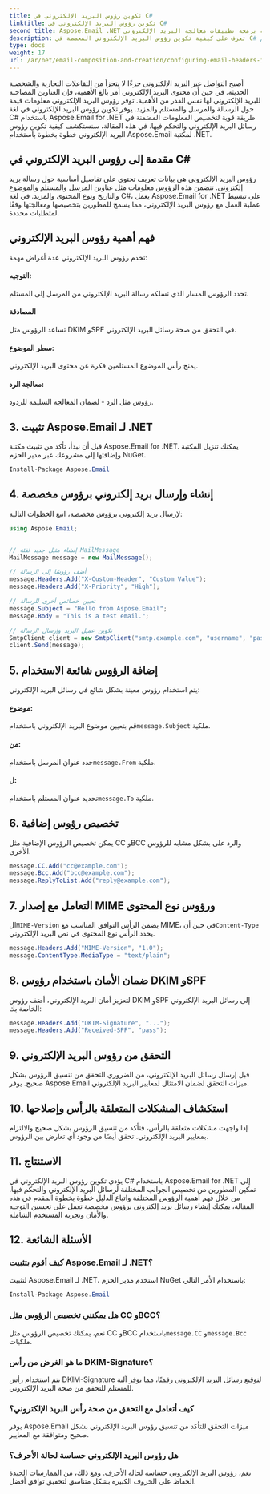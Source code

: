 ```yaml
---
title: تكوين رؤوس البريد الإلكتروني في C#
linktitle: تكوين رؤوس البريد الإلكتروني في C#
second_title: Aspose.Email .NET واجهة برمجة تطبيقات معالجة البريد الإلكتروني
description: تعرف على كيفية تكوين رؤوس البريد الإلكتروني المخصصة في C# باستخدام Aspose.Email لـ .NET. دليل خطوة بخطوة مع كود المصدر متضمن. تعزيز التحكم في البريد الإلكتروني وأمنه.
type: docs
weight: 17
url: /ar/net/email-composition-and-creation/configuring-email-headers-in-csharp/
---
```


أصبح التواصل عبر البريد الإلكتروني جزءًا لا يتجزأ من التفاعلات التجارية والشخصية الحديثة. في حين أن محتوى البريد الإلكتروني أمر بالغ الأهمية، فإن العناوين المصاحبة للبريد الإلكتروني لها نفس القدر من الأهمية. توفر رؤوس البريد الإلكتروني معلومات قيمة حول الرسالة والمرسل والمستلم والمزيد. يوفر تكوين رؤوس البريد الإلكتروني في لغة C# باستخدام Aspose.Email for .NET طريقة قوية لتخصيص المعلومات المضمنة في رسائل البريد الإلكتروني والتحكم فيها. في هذه المقالة، سنستكشف كيفية تكوين رؤوس البريد الإلكتروني خطوة بخطوة باستخدام Aspose.Email لمكتبة .NET.

## مقدمة إلى رؤوس البريد الإلكتروني في C#

رؤوس البريد الإلكتروني هي بيانات تعريف تحتوي على تفاصيل أساسية حول رسالة بريد إلكتروني. تتضمن هذه الرؤوس معلومات مثل عناوين المرسل والمستلم والموضوع والتاريخ ونوع المحتوى والمزيد. في لغة C#، يعمل Aspose.Email for .NET على تبسيط عملية العمل مع رؤوس البريد الإلكتروني، مما يسمح للمطورين بتخصيصها ومعالجتها وفقًا لمتطلبات محددة.

## فهم أهمية رؤوس البريد الإلكتروني

تخدم رؤوس البريد الإلكتروني عدة أغراض مهمة:
#### التوجيه: 
تحدد الرؤوس المسار الذي تسلكه رسالة البريد الإلكتروني من المرسل إلى المستلم.
#### المصادقة
تساعد الرؤوس مثل DKIM وSPF في التحقق من صحة رسائل البريد الإلكتروني.
#### سطر الموضوع: 
يمنح رأس الموضوع المستلمين فكرة عن محتوى البريد الإلكتروني.
#### معالجة الرد: 
رؤوس مثل الرد - لضمان المعالجة السليمة للردود.

## 3. تثبيت Aspose.Email لـ .NET

قبل أن نبدأ، تأكد من تثبيت مكتبة Aspose.Email for .NET. يمكنك تنزيل المكتبة وإضافتها إلى مشروعك عبر مدير الحزم NuGet.

```csharp
Install-Package Aspose.Email
```

## 4. إنشاء وإرسال بريد إلكتروني برؤوس مخصصة

لإرسال بريد إلكتروني برؤوس مخصصة، اتبع الخطوات التالية:

```csharp
using Aspose.Email;


// إنشاء مثيل جديد لفئة MailMessage
MailMessage message = new MailMessage();

// أضف رؤوسًا إلى الرسالة
message.Headers.Add("X-Custom-Header", "Custom Value");
message.Headers.Add("X-Priority", "High");

// تعيين خصائص أخرى للرسالة
message.Subject = "Hello from Aspose.Email";
message.Body = "This is a test email.";

// تكوين عميل البريد وإرسال الرسالة
SmtpClient client = new SmtpClient("smtp.example.com", "username", "password");
client.Send(message);
```

## 5. إضافة الرؤوس شائعة الاستخدام

يتم استخدام رؤوس معينة بشكل شائع في رسائل البريد الإلكتروني:

#### موضوع: 
 قم بتعيين موضوع البريد الإلكتروني باستخدام`message.Subject` ملكية.
#### من: 
 حدد عنوان المرسل باستخدام`message.From` ملكية.
#### ل: 
 تحديد عنوان المستلم باستخدام`message.To` ملكية.

## 6. تخصيص رؤوس إضافية

يمكن تخصيص الرؤوس الإضافية مثل CC وBCC والرد على بشكل مشابه للرؤوس الأخرى.

```csharp
message.CC.Add("cc@example.com");
message.Bcc.Add("bcc@example.com");
message.ReplyToList.Add("reply@example.com");
```

## 7. التعامل مع إصدار MIME ورؤوس نوع المحتوى

 ال`MIME-Version` يضمن الرأس التوافق المناسب مع MIME، في حين أن`Content-Type` يحدد الرأس نوع المحتوى في نص البريد الإلكتروني.

```csharp
message.Headers.Add("MIME-Version", "1.0");
message.ContentType.MediaType = "text/plain";
```

## 8. ضمان الأمان باستخدام رؤوس DKIM وSPF

لتعزيز أمان البريد الإلكتروني، أضف رؤوس DKIM وSPF إلى رسائل البريد الإلكتروني الخاصة بك:

```csharp
message.Headers.Add("DKIM-Signature", "...");
message.Headers.Add("Received-SPF", "pass");
```

## 9. التحقق من رؤوس البريد الإلكتروني

قبل إرسال رسائل البريد الإلكتروني، من الضروري التحقق من تنسيق الرؤوس بشكل صحيح. يوفر Aspose.Email ميزات التحقق لضمان الامتثال لمعايير البريد الإلكتروني.

## 10. استكشاف المشكلات المتعلقة بالرأس وإصلاحها

إذا واجهت مشكلات متعلقة بالرأس، فتأكد من تنسيق الرؤوس بشكل صحيح والالتزام بمعايير البريد الإلكتروني. تحقق أيضًا من وجود أي تعارض بين الرؤوس.

## 11. الاستنتاج

يؤدي تكوين رؤوس البريد الإلكتروني في C# باستخدام Aspose.Email for .NET إلى تمكين المطورين من تخصيص الجوانب المختلفة لرسائل البريد الإلكتروني والتحكم فيها. من خلال فهم أهمية الرؤوس المختلفة واتباع الدليل خطوة بخطوة المقدم في هذه المقالة، يمكنك إنشاء رسائل بريد إلكتروني برؤوس مخصصة تعمل على تحسين التوجيه والأمان وتجربة المستخدم الشاملة.

## 12. الأسئلة الشائعة

### كيف أقوم بتثبيت Aspose.Email لـ .NET؟

لتثبيت Aspose.Email لـ .NET، استخدم مدير الحزم NuGet باستخدام الأمر التالي:
```csharp
Install-Package Aspose.Email
```

### هل يمكنني تخصيص الرؤوس مثل CC وBCC؟

 نعم، يمكنك تخصيص الرؤوس مثل CC وBCC باستخدام`message.CC` و`message.Bcc` ملكيات.

### ما هو الغرض من رأس DKIM-Signature؟

يتم استخدام رأس DKIM-Signature لتوقيع رسائل البريد الإلكتروني رقميًا، مما يوفر آلية للمستلم للتحقق من صحة البريد الإلكتروني.

### كيف أتعامل مع التحقق من صحة رأس البريد الإلكتروني؟

يوفر Aspose.Email ميزات التحقق للتأكد من تنسيق رؤوس البريد الإلكتروني بشكل صحيح ومتوافقة مع المعايير.

### هل رؤوس البريد الإلكتروني حساسة لحالة الأحرف؟

نعم، رؤوس البريد الإلكتروني حساسة لحالة الأحرف. ومع ذلك، من الممارسات الجيدة الحفاظ على الحروف الكبيرة بشكل متناسق لتحقيق توافق أفضل.